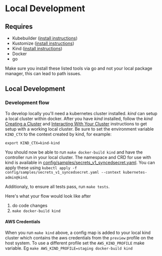 # Local Development

## Requires

* Kubebuilder ([install instructions](https://book.kubebuilder.io/quick-start.html#installation))
* Kustomize ([install instructions](https://github.com/kubernetes-sigs/kustomize/blob/master/docs/INSTALL.md))
* Kind ([install instructions](https://kind.sigs.k8s.io/docs/user/quick-start/#installation))
* Docker
* go

Make sure you install these listed tools via go and not your local package manager, this can lead to path issues.

## Local Development

### Development flow

To develop locally you'll need a kubernetes cluster installed. *kind* can setup a local cluster within docker.
After you have *kind* installed, follow the *kind*
[Creating a Cluster](https://kind.sigs.k8s.io/docs/user/quick-start/#creating-a-cluster) and
[Interacting With Your Cluster](https://kind.sigs.k8s.io/docs/user/quick-start/#interacting-with-your-cluster)
instructions to get setup with a working local cluster. Be sure to set the environment variable
`KIND_CTX` to the context created by kind, for example:

```
export KIND_CTX=kind-kind
```

You should now be able to run `make docker-build kind` and have the controller run in your local cluster. The
namespace and CRD for use with kind is available in
[config/samples/secrets_v1_syncedsecret.yaml](../config/samples/secrets_v1_syncedsecret.yaml). You can apply these using
`kubectl apply -f config/samples/secrets_v1_syncedsecret.yaml --context kubernetes-admin@kind`.

Additionaly, to ensure all tests pass, run `make tests`.

Here's what your flow would look like after 
1. do code changes
2. `make docker-build kind`

#### AWS Credentials

When you run `make kind` above, a config map is added to your local kind cluster which contains the aws credentials
from the `preview` profile on the host system. To use a different profile set the `AWS_KIND_PROFILE` make variable.
Eg `make AWS_KIND_PROFILE=staging docker-build kind`
